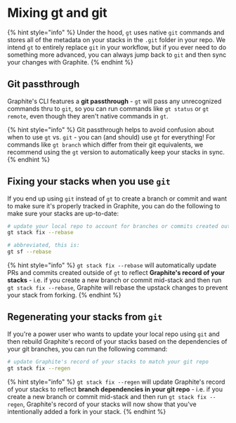 # Mixing gt and git

{% hint style="info" %}
Under the hood, `gt` uses native `git` commands and stores all of the metadata on your stacks in the `.git` folder in your repo.  We intend `gt` to entirely replace `git` in your workflow, but if you ever need to do something more advanced, you can always jump back to `git` and then sync your changes with Graphite.
{% endhint %}

## Git passthrough

Graphite's CLI features a **git passthrough** - `gt` will pass any unrecognized commands thru to `git`, so you can run commands like `gt status` or `gt remote`, even though they aren't native commands in `gt`.

{% hint style="info" %}
Git passthrough helps to avoid confusion about when to use `gt` vs. `git` - you can (and should) use `gt` for everything! For commands like `gt branch` which differ from their git equivalents, we recommend using the `gt` version to automatically keep your stacks in sync.
{% endhint %}

## Fixing your stacks when you use `git`

If you end up using `git` instead of `gt` to create a branch or commit and want to make sure it's properly tracked in Graphite, you can do the following to make sure your stacks are up-to-date:

```bash
# update your local repo to account for branches or commits created outside of Graphite
gt stack fix --rebase

# abbreviated, this is:
gt sf --rebase
```

{% hint style="info" %}
`gt stack fix --rebase` will automatically update PRs and commits created outside of `gt` to reflect **Graphite's record of your stacks** - i.e. if you create a new branch or commit mid-stack and then run `gt stack fix --rebase`, Graphite will rebase the upstack changes to prevent your stack from forking.
{% endhint %}

## Regenerating your stacks from `git`

If you're a power user who wants to update your local repo using `git` and then rebuild Graphite's record of your stacks based on the dependencies of your git branches, you can run the following command:

```bash
# update Graphite's record of your stacks to match your git repo
gt stack fix --regen
```

{% hint style="info" %}
`gt stack fix --regen` will update Graphite's record of your stacks to reflect **branch dependencies in your git repo** - i.e. if you create a new branch or commit mid-stack and then run `gt stack fix --regen`, Graphite's record of your stacks will now show that you've intentionally added a fork in your stack.
{% endhint %}

